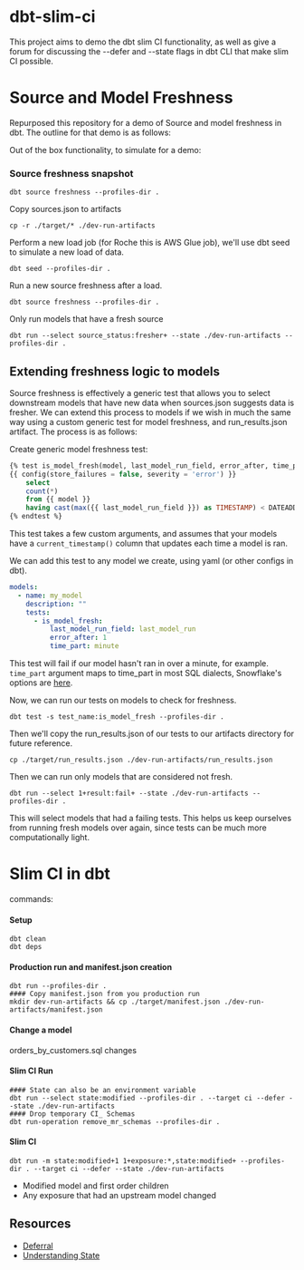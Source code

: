 # dbt-slim-ci
This project aims to demo the dbt slim CI functionality, as well as give a forum for discussing the --defer and --state flags in dbt CLI that make slim CI possible.

# Source and Model Freshness
Repurposed this repository for a demo of Source and model freshness in dbt. The outline for that demo is as follows:

Out of the box functionality, to simulate for a demo:

### Source freshness snapshot
```
dbt source freshness --profiles-dir .
```

Copy sources.json to artifacts
```
cp -r ./target/* ./dev-run-artifacts
```

Perform a new load job (for Roche this is AWS Glue job), we'll use dbt seed to simulate a new load of data.

```
dbt seed --profiles-dir .
```

Run a new source freshness after a load.
```
dbt source freshness --profiles-dir .
```

Only run models that have a fresh source
```
dbt run --select source_status:fresher+ --state ./dev-run-artifacts --profiles-dir .
```

## Extending freshness logic to models
Source freshness is effectively a generic test that allows you to select downstream models that have new data when sources.json suggests data is fresher. We can extend this process to models if we wish in much the same way using a custom generic test for model freshness, and run_results.json artifact. The process is as follows:

Create generic model freshness test:
```sql
{% test is_model_fresh(model, last_model_run_field, error_after, time_part) %}
{{ config(store_failures = false, severity = 'error') }}
    select
    count(*)
    from {{ model }}
    having cast(max({{ last_model_run_field }}) as TIMESTAMP) < DATEADD({{ time_part }}, -cast({{ error_after }} as integer), current_timestamp())
{% endtest %}
```

This test takes a few custom arguments, and assumes that your models have a `current_timestamp()` column that updates each time a model is ran.

We can add this test to any model we create, using yaml (or other configs in dbt).
```yaml
models:
  - name: my_model
    description: ""
    tests:
      - is_model_fresh:
          last_model_run_field: last_model_run
          error_after: 1
          time_part: minute
```

This test will fail if our model hasn't ran in over a minute, for example. `time_part` argument maps to time_part in most SQL dialects, Snowflake's options are [here](https://docs.snowflake.com/en/sql-reference/functions-date-time.html#label-supported-date-time-parts).

Now, we can run our tests on models to check for freshness.
```
dbt test -s test_name:is_model_fresh --profiles-dir .
```

Then we'll copy the run_results.json of our tests to our artifacts directory for future reference.

```
cp ./target/run_results.json ./dev-run-artifacts/run_results.json
```

Then we can run only models that are considered not fresh.
```
dbt run --select 1+result:fail+ --state ./dev-run-artifacts --profiles-dir .
```

This will select models that had a failing tests. This helps us keep ourselves from running fresh models over again, since tests can be much more computationally light.

# Slim CI in dbt
commands:
#### Setup
```
dbt clean
dbt deps
```
#### Production run and manifest.json creation
```
dbt run --profiles-dir .
#### Copy manifest.json from you production run
mkdir dev-run-artifacts && cp ./target/manifest.json ./dev-run-artifacts/manifest.json
```
#### Change a model
orders_by_customers.sql changes

#### Slim CI Run
```
#### State can also be an environment variable
dbt run --select state:modified --profiles-dir . --target ci --defer --state ./dev-run-artifacts
#### Drop temporary CI_ Schemas
dbt run-operation remove_mr_schemas --profiles-dir .
```

#### Slim CI
```
dbt run -m state:modified+1 1+exposure:*,state:modified+ --profiles-dir . --target ci --defer --state ./dev-run-artifacts
```
- Modified model and first order children
- Any exposure that had an upstream model changed


## Resources
- [Deferral](https://docs.getdbt.com/reference/node-selection/defer)
- [Understanding State](https://docs.getdbt.com/guides/legacy/understanding-state)